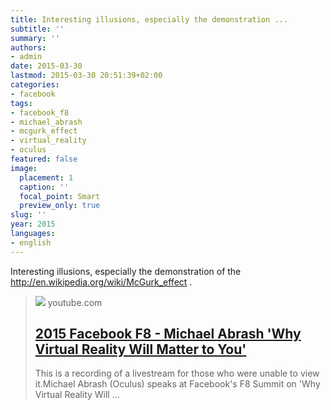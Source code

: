 ```yaml
---
title: Interesting illusions, especially the demonstration ...
subtitle: ''
summary: ''
authors:
- admin
date: 2015-03-30
lastmod: 2015-03-30 20:51:39+02:00
categories:
- facebook
tags:
- facebook_f8
- michael_abrash
- mcgurk_effect
- virtual_reality
- oculus
featured: false
image:
  placement: 1
  caption: ''
  focal_point: Smart
  preview_only: true
slug: ''
year: 2015
languages:
- english
---
```


Interesting illusions, especially the demonstration of the http://en.wikipedia.org/wiki/McGurk_effect .﻿
> [![](https://i.ytimg.com/vi/UDu-cnXI8E8/maxresdefault.jpg)](https://www.youtube.com/watch?v=UDu-cnXI8E8&feature=youtu.be&t=2540)
> youtube.com
> ## [2015 Facebook F8 - Michael Abrash 'Why Virtual Reality Will Matter to You'](https://www.youtube.com/watch?v=UDu-cnXI8E8&feature=youtu.be&t=2540)
>
>This is a recording of a livestream for those who were unable to view it.Michael Abrash (Oculus) speaks at Facebook's F8 Summit on 'Why Virtual Reality Will ...